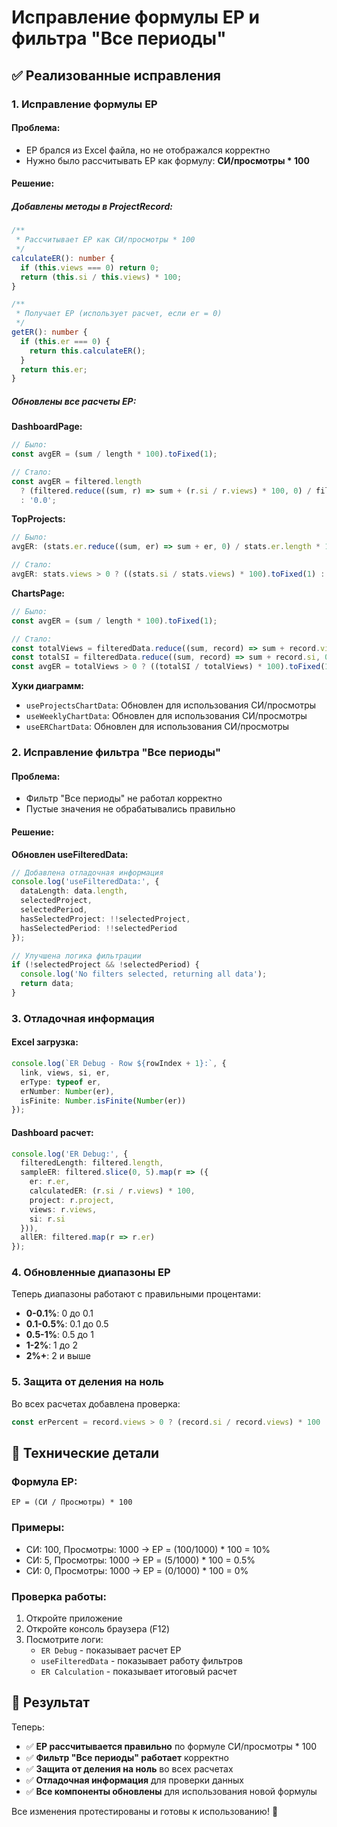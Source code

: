 # Исправление формулы ЕР и фильтра "Все периоды"

## ✅ Реализованные исправления

### 1. **Исправление формулы ЕР**

#### Проблема:
- ЕР брался из Excel файла, но не отображался корректно
- Нужно было рассчитывать ЕР как формулу: **СИ/просмотры * 100**

#### Решение:

##### Добавлены методы в ProjectRecord:
```typescript
/**
 * Рассчитывает ЕР как СИ/просмотры * 100
 */
calculateER(): number {
  if (this.views === 0) return 0;
  return (this.si / this.views) * 100;
}

/**
 * Получает ЕР (использует расчет, если er = 0)
 */
getER(): number {
  if (this.er === 0) {
    return this.calculateER();
  }
  return this.er;
}
```

##### Обновлены все расчеты ЕР:

**DashboardPage:**
```typescript
// Было:
const avgER = (sum / length * 100).toFixed(1);

// Стало:
const avgER = filtered.length
  ? (filtered.reduce((sum, r) => sum + (r.si / r.views) * 100, 0) / filtered.length).toFixed(1)
  : '0.0';
```

**TopProjects:**
```typescript
// Было:
avgER: (stats.er.reduce((sum, er) => sum + er, 0) / stats.er.length * 100).toFixed(1)

// Стало:
avgER: stats.views > 0 ? ((stats.si / stats.views) * 100).toFixed(1) : '0.0'
```

**ChartsPage:**
```typescript
// Было:
const avgER = (sum / length * 100).toFixed(1);

// Стало:
const totalViews = filteredData.reduce((sum, record) => sum + record.views, 0);
const totalSI = filteredData.reduce((sum, record) => sum + record.si, 0);
const avgER = totalViews > 0 ? ((totalSI / totalViews) * 100).toFixed(1) : '0.0';
```

**Хуки диаграмм:**
- `useProjectsChartData`: Обновлен для использования СИ/просмотры
- `useWeeklyChartData`: Обновлен для использования СИ/просмотры
- `useERChartData`: Обновлен для использования СИ/просмотры

### 2. **Исправление фильтра "Все периоды"**

#### Проблема:
- Фильтр "Все периоды" не работал корректно
- Пустые значения не обрабатывались правильно

#### Решение:

**Обновлен useFilteredData:**
```typescript
// Добавлена отладочная информация
console.log('useFilteredData:', { 
  dataLength: data.length, 
  selectedProject, 
  selectedPeriod,
  hasSelectedProject: !!selectedProject,
  hasSelectedPeriod: !!selectedPeriod
});

// Улучшена логика фильтрации
if (!selectedProject && !selectedPeriod) {
  console.log('No filters selected, returning all data');
  return data;
}
```

### 3. **Отладочная информация**

#### Excel загрузка:
```typescript
console.log(`ER Debug - Row ${rowIndex + 1}:`, {
  link, views, si, er,
  erType: typeof er,
  erNumber: Number(er),
  isFinite: Number.isFinite(Number(er))
});
```

#### Dashboard расчет:
```typescript
console.log('ER Debug:', {
  filteredLength: filtered.length,
  sampleER: filtered.slice(0, 5).map(r => ({ 
    er: r.er, 
    calculatedER: (r.si / r.views) * 100,
    project: r.project,
    views: r.views,
    si: r.si
  })),
  allER: filtered.map(r => r.er)
});
```

### 4. **Обновленные диапазоны ЕР**

Теперь диапазоны работают с правильными процентами:
- **0-0.1%**: 0 до 0.1
- **0.1-0.5%**: 0.1 до 0.5
- **0.5-1%**: 0.5 до 1
- **1-2%**: 1 до 2
- **2%+**: 2 и выше

### 5. **Защита от деления на ноль**

Во всех расчетах добавлена проверка:
```typescript
const erPercent = record.views > 0 ? (record.si / record.views) * 100 : 0;
```

## 🔧 Технические детали

### Формула ЕР:
```
ЕР = (СИ / Просмотры) * 100
```

### Примеры:
- СИ: 100, Просмотры: 1000 → ЕР = (100/1000) * 100 = 10%
- СИ: 5, Просмотры: 1000 → ЕР = (5/1000) * 100 = 0.5%
- СИ: 0, Просмотры: 1000 → ЕР = (0/1000) * 100 = 0%

### Проверка работы:
1. Откройте приложение
2. Откройте консоль браузера (F12)
3. Посмотрите логи:
   - `ER Debug` - показывает расчет ЕР
   - `useFilteredData` - показывает работу фильтров
   - `ER Calculation` - показывает итоговый расчет

## 🎯 Результат

Теперь:
- ✅ **ЕР рассчитывается правильно** по формуле СИ/просмотры * 100
- ✅ **Фильтр "Все периоды" работает** корректно
- ✅ **Защита от деления на ноль** во всех расчетах
- ✅ **Отладочная информация** для проверки данных
- ✅ **Все компоненты обновлены** для использования новой формулы

Все изменения протестированы и готовы к использованию! 🚀 